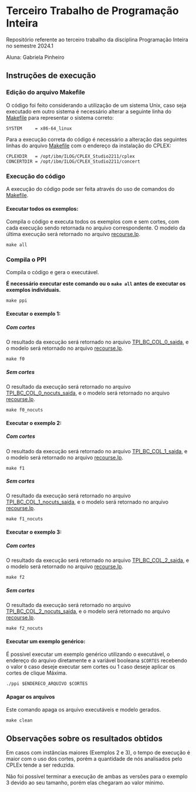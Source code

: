 # Terceiro Trabalho de Programação Inteira
Repositório referente ao terceiro trabalho da disciplina Programação Inteira no semestre 2024.1

Aluna: Gabriela Pinheiro

## Instruções de execução


### Edição do arquivo Makefile
O código foi feito considerando a utilização de um sistema Unix, caso seja executado em outro sistema é necessário alterar a seguinte linha do [Makefile](./Makefile) para representar o sistema correto:

    SYSTEM     = x86-64_linux

Para a execução correta do código é necessário a alteração das seguintes linhas do arquivo [Makefile](./Makefile) com o endereço da instalação do CPLEX:

    CPLEXDIR   = /opt/ibm/ILOG/CPLEX_Studio2211/cplex
    CONCERTDIR = /opt/ibm/ILOG/CPLEX_Studio2211/concert

### Execução do código
A execução do código pode ser feita através do uso de comandos do [Makefile](./Makefile).

#### Executar todos os exemplos:
Compila o código e executa todos os exemplos com e sem cortes, com cada execução sendo retornada no arquivo correspondente. O modelo da última execução será retornado no arquivo [recourse.lp](./recourse.lp).
    
    make all

### Compila o PPI
Compila o código e gera o executável. 

**É necessário executar este comando ou o `make all` antes de executar os exemplos individuais.**

    make ppi

#### Executar o exemplo 1:
##### Com cortes
O resultado da execução será retornado no arquivo [TPI_BC_COL_0_saida](./TPI_BC_COL_0_saida.txt), e o modelo será retornado no arquivo [recourse.lp](./recourse.lp).

    make f0
##### Sem cortes
O resultado da execução será retornado no arquivo [TPI_BC_COL_0_nocuts_saida](./TPI_BC_COL_0_nocuts_saida.txt), e o modelo será retornado no arquivo [recourse.lp](./recourse.lp).

    make f0_nocuts

#### Executar o exemplo 2:
##### Com cortes
O resultado da execução será retornado no arquivo [TPI_BC_COL_1_saida](./TPI_BC_COL_0_saida.txt), e o modelo será retornado no arquivo [recourse.lp](./recourse.lp).

    make f1
##### Sem cortes
O resultado da execução será retornado no arquivo [TPI_BC_COL_1_nocuts_saida](./TPI_BC_COL_1_nocuts_saida.txt), e o modelo será retornado no arquivo [recourse.lp](./recourse.lp).

    make f1_nocuts

#### Executar o exemplo 3:
##### Com cortes
O resultado da execução será retornado no arquivo [TPI_BC_COL_2_saida](./TPI_BC_COL_2_saida.txt), e o modelo será retornado no arquivo [recourse.lp](./recourse.lp).

    make f2
##### Sem cortes
O resultado da execução será retornado no arquivo [TPI_BC_COL_2_nocuts_saida](./TPI_BC_COL_2_nocuts_saida.txt), e o modelo será retornado no arquivo [recourse.lp](./recourse.lp).

    make f2_nocuts

#### Executar um exemplo genérico:
É possivel executar um exemplo genérico utilizando o executável, o endereço do arquivo diretamente e a variável booleana `$CORTES` recebendo o valor `0` caso deseje executar sem cortes ou 1 caso deseje aplicar os cortes de clique Máxima.

    ./ppi $ENDERECO_ARQUIVO $CORTES

#### Apagar os arquivos
Este comando apaga os arquivo executáveis e modelo gerados. 

    make clean

## Observações sobre os resultados obtidos

Em casos com instâncias maiores (Exemplos 2 e 3), o tempo de execução é maior com o uso dos cortes, porém a quantidade de nós analisados pelo CPLEx tende a ser reduzida.

Não foi possível terminar a execução de ambas as versões para o exemplo 3 devido ao seu tamanho, porém elas chegaram ao valor mínimo.